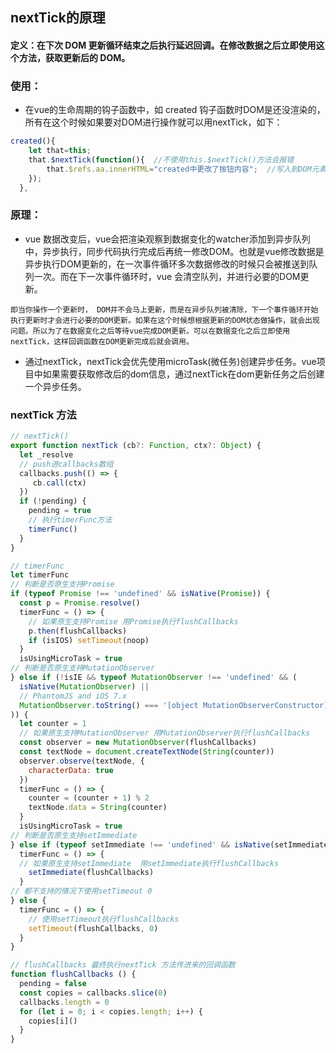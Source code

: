 ## nextTick的原理

#### 定义：在下次 DOM 更新循环结束之后执行延迟回调。在修改数据之后立即使用这个方法，获取更新后的 DOM。

### 使用：
+ 在vue的生命周期的钩子函数中，如 created 钩子函数时DOM是还没渲染的，所有在这个时候如果要对DOM进行操作就可以用nextTick，如下：
```js
created(){
    let that=this;
    that.$nextTick(function(){  //不使用this.$nextTick()方法会报错
        that.$refs.aa.innerHTML="created中更改了按钮内容";  //写入到DOM元素
    });
  },
```
### 原理：
+ vue 数据改变后，vue会把渲染观察到数据变化的watcher添加到异步队列中，异步执行，同步代码执行完成后再统一修改DOM。也就是vue修改数据是异步执行DOM更新的，在一次事件循环多次数据修改的时候只会被推送到队列一次。而在下一次事件循环时，vue 会清空队列，并进行必要的DOM更新。
```
即当你操作一个更新时， DOM并不会马上更新，而是在异步队列被清除，下一个事件循环开始执行更新时才会进行必要的DOM更新。如果在这个时候想根据更新的DOM状态做操作，就会出现问题。所以为了在数据变化之后等待vue完成DOM更新。可以在数据变化之后立即使用nextTick，这样回调函数在DOM更新完成后就会调用。
```
+ 通过nextTick，nextTick会优先使用microTask(微任务)创建异步任务。vue项目中如果需要获取修改后的dom信息，通过nextTick在dom更新任务之后创建一个异步任务。


### nextTick 方法
```js
// nextTick()
export function nextTick (cb?: Function, ctx?: Object) {
  let _resolve
  // push进callbacks数组
  callbacks.push(() => {
     cb.call(ctx)
  })
  if (!pending) {
    pending = true
    // 执行timerFunc方法
    timerFunc()
  }
}

// timerFunc
let timerFunc
// 判断是否原生支持Promise
if (typeof Promise !== 'undefined' && isNative(Promise)) {
  const p = Promise.resolve()
  timerFunc = () => {
    // 如果原生支持Promise 用Promise执行flushCallbacks
    p.then(flushCallbacks)
    if (isIOS) setTimeout(noop)
  }
  isUsingMicroTask = true
// 判断是否原生支持MutationObserver
} else if (!isIE && typeof MutationObserver !== 'undefined' && (
  isNative(MutationObserver) ||
  // PhantomJS and iOS 7.x
  MutationObserver.toString() === '[object MutationObserverConstructor]'
)) {
  let counter = 1
  // 如果原生支持MutationObserver 用MutationObserver执行flushCallbacks
  const observer = new MutationObserver(flushCallbacks)
  const textNode = document.createTextNode(String(counter))
  observer.observe(textNode, {
    characterData: true
  })
  timerFunc = () => {
    counter = (counter + 1) % 2
    textNode.data = String(counter)
  }
  isUsingMicroTask = true
// 判断是否原生支持setImmediate 
} else if (typeof setImmediate !== 'undefined' && isNative(setImmediate)) {
  timerFunc = () => {
  // 如果原生支持setImmediate  用setImmediate执行flushCallbacks
    setImmediate(flushCallbacks)
  }
// 都不支持的情况下使用setTimeout 0
} else {
  timerFunc = () => {
    // 使用setTimeout执行flushCallbacks
    setTimeout(flushCallbacks, 0)
  }
}

// flushCallbacks 最终执行nextTick 方法传进来的回调函数
function flushCallbacks () {
  pending = false
  const copies = callbacks.slice(0)
  callbacks.length = 0
  for (let i = 0; i < copies.length; i++) {
    copies[i]()
  }
}
```